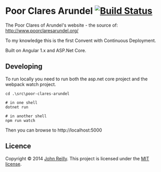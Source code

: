 ﻿# Poor Clares Arundel [![Build Status](https://ci.appveyor.com/api/projects/status/github/johnnyreilly/poor-clares-arundel?svg=true)](https://ci.appveyor.com/project/JohnReilly/poor-clares-arundel)

The Poor Clares of Arundel's website - the source of: http://www.poorclaresarundel.org/

To my knowledge this is the first Convent with Continuous Deployment.

Built on Angular 1.x and ASP.Net Core.

## Developing

To run locally you need to run both the asp.net core project and the webpack watch project.

```shell
cd .\src\poor-clares-arundel

# in one shell
dotnet run

# in another shell
npm run watch
```

Then you can browse to http://localhost:5000

## Licence

Copyright © 2014 [John Reilly](twitter.com/johnny_reilly). This project is licensed under the [MIT license](http://opensource.org/licenses/mit-license.php).